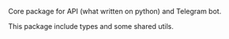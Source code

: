 Core package for API (what written on python) and Telegram bot.

This package include types and some shared utils.

